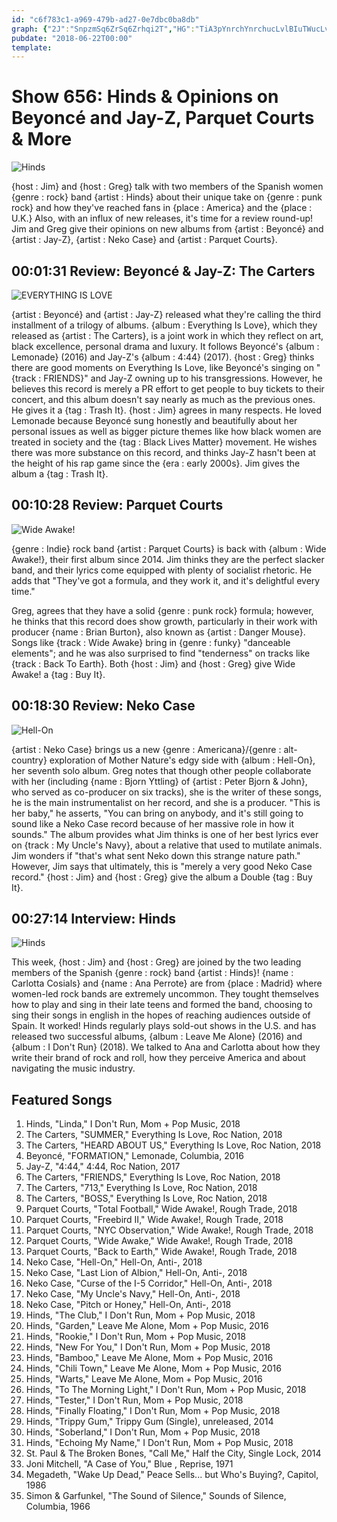 ```yaml
---
id: "c6f783c1-a969-479b-ad27-0e7dbc0ba8db"
graph: {"2J":"SnpzmSq6ZrSq6Zrhqi2T","HG":"TiA3pYnrchYnrchucLvlBIuTWucLvlBEESyucLvlBIuTWaSc9EBEESyOhrNB97qipX6cfd97qipBHm1G","UU":"YhyyUqoBuxqoBuxvIqgLqiojTvIqgLqiojTqwGOX97qipX6cfd97qipBHm1G","19E":"6ik8SBMlTx6ik8SxAkUS6ik8Sdn3Yf6ik8SvHXRP6ik8SBH5Ky6ik8SMGaOL"}
pubdate: "2018-06-22T00:00"
template: 
---
```






# Show 656: Hinds & Opinions on Beyoncé and Jay-Z, Parquet Courts & More

![Hinds](https://static.soundopinions.org/images/2018/hinds.jpg)

{host : Jim} and {host : Greg} talk with two members of the Spanish women {genre : rock} band {artist : Hinds} about their unique take on {genre : punk rock} and how they've reached fans in {place : America} and the {place : U.K.} Also, with an influx of new releases, it's time for a review round-up! Jim and Greg give their opinions on new albums from {artist : Beyoncé} and {artist : Jay-Z}, {artist : Neko Case} and {artist : Parquet Courts}.



## 00:01:31 Review: Beyoncé & Jay-Z: The Carters

![EVERYTHING IS LOVE](https://static.soundopinions.org/assets/656/2J0.jpg)

{artist : Beyoncé} and {artist : Jay-Z} released what they're calling the third installment of a trilogy of albums. {album : Everything Is Love}, which they released as {artist : The Carters}, is a joint work in which they reflect on art, black excellence, personal drama and luxury. It follows Beyoncé's {album : Lemonade} (2016) and Jay-Z's {album : 4:44} (2017). {host : Greg} thinks there are good moments on Everything Is Love, like Beyoncé's singing on "{track : FRIENDS}" and Jay-Z owning up to his transgressions. However, he believes this record is merely a PR effort to get people to buy tickets to their concert, and this album doesn't say nearly as much as the previous ones. He gives it a {tag : Trash It}. {host : Jim} agrees in many respects. He loved Lemonade because Beyoncé sung honestly and beautifully about her personal issues as well as bigger picture themes like how black women are treated in society and the {tag : Black Lives Matter} movement. He wishes there was more substance on this record, and thinks Jay-Z hasn't been at the height of his rap game since the {era : early 2000s}. Jim gives the album a {tag : Trash It}.



## 00:10:28 Review: Parquet Courts

![Wide Awake!](https://static.soundopinions.org/assets/656/HG0.jpg)

{genre : Indie} rock band {artist : Parquet Courts} is back with {album : Wide Awake!}, their first album since 2014. Jim thinks they are the perfect slacker band, and their lyrics come equipped with plenty of socialist rhetoric. He adds that "They've got a formula, and they work it, and it's delightful every time."

Greg, agrees that they have a solid {genre : punk rock} formula; however, he thinks that this record does show growth, particularly in their work with producer {name : Brian Burton}, also known as {artist : Danger Mouse}. Songs like {track : Wide Awake} bring in {genre : funky} "danceable elements"; and he was also surprised to find "tenderness" on tracks like {track : Back To Earth}. Both {host : Jim} and {host : Greg} give Wide Awake! a {tag : Buy It}.



## 00:18:30 Review: Neko Case

![Hell-On](https://static.soundopinions.org/assets/656/UU0.jpg)

{artist : Neko Case} brings us a new {genre : Americana}/{genre : alt-country} exploration of Mother Nature's edgy side with {album : Hell-On}, her seventh solo album. Greg notes that though other people collaborate with her (including {name : Bjorn Yttling} of {artist : Peter Bjorn & John}, who served as co-producer on six tracks), she is the writer of these songs, he is the main instrumentalist on her record, and she is a producer. "This is her baby," he asserts, "You can bring on anybody, and it's still going to sound like a Neko Case record because of her massive role in how it sounds."  The album provides what Jim thinks is one of her best lyrics ever on {track : My Uncle's Navy}, about a relative that used to mutilate animals. Jim wonders if "that's what sent Neko down this strange nature path." However, Jim says that ultimately, this is "merely a very good Neko Case record." {host : Jim} and {host : Greg} give the album a Double {tag : Buy It}.



## 00:27:14 Interview: Hinds

![Hinds](https://static.soundopinions.org/assets/656/19E0.jpg)

This week, {host : Jim} and {host : Greg} are joined by the two leading members of the Spanish {genre : rock} band {artist : Hinds}! {name : Carlotta Cosials} and {name : Ana Perrote} are from {place : Madrid} where women-led rock bands are extremely uncommon. They tought themselves how to play and sing in their late teens and formed the band, choosing to sing their songs in english in the hopes of reaching audiences outside of Spain. It worked! Hinds regularly plays sold-out shows in the U.S. and has released two successful albums, {album : Leave Me Alone} (2016) and {album : I Don't Run} (2018). We talked to Ana and Carlotta about how they write their brand of rock and roll, how they perceive America and about navigating the music industry.



## Featured Songs

1. Hinds, "Linda," I Don't Run, Mom + Pop Music, 2018
2. The Carters, "SUMMER," Everything Is Love, Roc Nation, 2018
3. The Carters, "HEARD ABOUT US," Everything Is Love, Roc Nation, 2018
4. Beyoncé, "FORMATION," Lemonade, Columbia, 2016
5. Jay-Z, "4:44," 4:44, Roc Nation, 2017
6. The Carters, "FRIENDS," Everything Is Love, Roc Nation, 2018
7. The Carters, "713," Everything Is Love, Roc Nation, 2018
8. The Carters, "BOSS," Everything Is Love, Roc Nation, 2018
9. Parquet Courts, "Total Football," Wide Awake!, Rough Trade, 2018
10. Parquet Courts, "Freebird II," Wide Awake!, Rough Trade, 2018
11. Parquet Courts, "NYC Observation," Wide Awake!, Rough Trade, 2018
12. Parquet Courts, "Wide Awake," Wide Awake!, Rough Trade, 2018
13. Parquet Courts, "Back to Earth," Wide Awake!, Rough Trade, 2018
14. Neko Case, "Hell-On," Hell-On, Anti-, 2018
15. Neko Case, "Last Lion of Albion," Hell-On, Anti-, 2018
16. Neko Case, "Curse of the I-5 Corridor," Hell-On, Anti-, 2018
17. Neko Case, "My Uncle's Navy," Hell-On, Anti-, 2018
18. Neko Case, "Pitch or Honey," Hell-On, Anti-, 2018
19. Hinds, "The Club," I Don't Run, Mom + Pop Music, 2018
20. Hinds, "Garden," Leave Me Alone, Mom + Pop Music, 2016
21. Hinds, "Rookie," I Don't Run, Mom + Pop Music, 2018
22. Hinds, "New For You," I Don't Run, Mom + Pop Music, 2018
23. Hinds, "Bamboo," Leave Me Alone, Mom + Pop Music, 2016
24. Hinds, "Chili Town," Leave Me Alone, Mom + Pop Music, 2016
25. Hinds, "Warts," Leave Me Alone, Mom + Pop Music, 2016
26. Hinds, "To The Morning Light," I Don't Run, Mom + Pop Music, 2018
27. Hinds, "Tester," I Don't Run, Mom + Pop Music, 2018
28. Hinds, "Finally Floating," I Don't Run, Mom + Pop Music, 2018
29. Hinds, "Trippy Gum," Trippy Gum (Single), unreleased, 2014
30. Hinds, "Soberland," I Don't Run, Mom + Pop Music, 2018
31. Hinds, "Echoing My Name," I Don't Run, Mom + Pop Music, 2018
32. St. Paul & The Broken Bones, "Call Me," Half the City, Single Lock, 2014
33. Joni Mitchell, "A Case of You," Blue , Reprise, 1971
34. Megadeth, "Wake Up Dead," Peace Sells... but Who's Buying?, Capitol, 1986
35. Simon & Garfunkel, "The Sound of Silence," Sounds of Silence, Columbia, 1966
